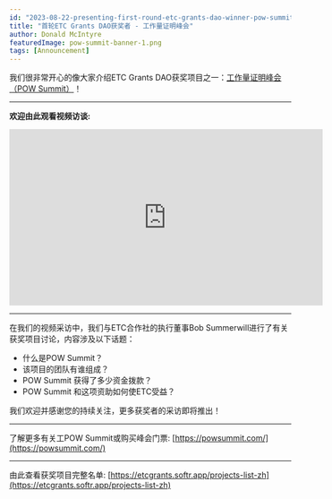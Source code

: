 ```yaml
---
id: "2023-08-22-presenting-first-round-etc-grants-dao-winner-pow-summit-cn"
title: "首轮ETC Grants DAO获奖者 - 工作量证明峰会"
author: Donald McIntyre
featuredImage: pow-summit-banner-1.png
tags: [Announcement]
---
```


我们很非常开心的像大家介绍ETC Grants DAO获奖项目之一：[工作量证明峰会（POW Summit）](https://etcgrants.softr.app/project-details-zh?recordId=recHBC1GES5DpKSPF)！   

---
**欢迎由此观看视频访谈:**

<iframe width="560" height="315" src="https://www.youtube.com/embed/mtFyACwF1Hg" title="YouTube video player" frameborder="0" allow="accelerometer; autoplay; clipboard-write; encrypted-media; gyroscope; picture-in-picture; web-share" allowfullscreen></iframe>

---

在我们的视频采访中，我们与ETC合作社的执行董事Bob Summerwill进行了有关获奖项目讨论，内容涉及以下话题：

- 什么是POW Summit？
- 该项目的团队有谁组成？
- POW Summit 获得了多少资金拨款？
- POW Summit 和这项资助如何使ETC受益？

我们欢迎并感谢您的持续关注，更多获奖者的采访即将推出！

---

了解更多有关工POW Summit或购买峰会门票: [https://powsummit.com/](https://powsummit.com/)

---

由此查看获奖项目完整名单: [https://etcgrants.softr.app/projects-list-zh](https://etcgrants.softr.app/projects-list-zh)
